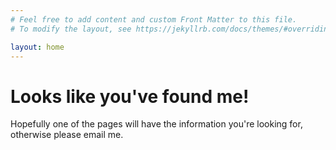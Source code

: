 ```yaml
---
# Feel free to add content and custom Front Matter to this file.
# To modify the layout, see https://jekyllrb.com/docs/themes/#overriding-theme-defaults

layout: home
---
```



# Looks like you've found me! 

Hopefully one of the pages will have the information you're looking for, otherwise please email me.

